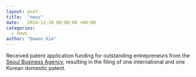 ```yaml
---
layout: post
title:  "news"
date:   2024-12-30 00:00:00 +00:00
categories:
  - news
author: "Dawon Kim"
---
```

Received patent application funding for outstanding entrepreneurs from the [Seoul Business Agency](https://www.sba.seoul.kr/), resulting in the filing of one international and one Korean domestic patent.